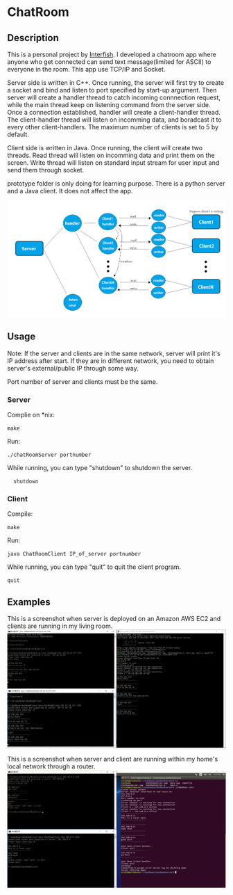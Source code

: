 # ChatRoom
## Description
This is a personal project by [Interfish](https://github.com/Interfish). I developed a chatroom app where anyone who get connected 
can send text message(limited for ASCII) to everyone in the room. This app use TCP/IP and Socket.

Server side is written in C++. Once running, the server will first try to create a socket and bind and listen to port specified by
start-up argument. Then server will create a handler thread to catch incoming connnection request, while the main thread keep on listening
command from the server side. Once a connection established, handler will create a client-handler thread. The client-handler thread will
listen on incomming data, and boradcast it to every other client-handlers. The maximum number of clients is set to 5 by default.

Client side is written in Java. Once running, the client will create two threads. Read thread will listen on incomming data and print them
on the screen. Write thread will listen on standard input stream for user input and send them through socket. 

prototype folder is only doing for learning purpose. There is a python server and a Java client. It does not affect the app.

![workflow](workflow.png)

## Usage
Note: If the server and clients are in the same network, server will print it's IP address after start. If they are in different network,
you need to obtain server's external/public IP through some way. 

Port number of server and clients must be the same.
### Server
Complie on *nix:

    make

Run:

    ./chatRoomServer portnumber
    
While running, you can type "shutdown" to shutdown the server.

      shutdown
      
### Client
Compile:

    make
    
Run:

    java ChatRoomClient IP_of_server portnumber
    
While running, you can type "quit" to quit the client program.

    quit

## Examples
This is a screenshot when server is deployed on an Amazon AWS EC2 and clients are running in my living room.
![aws](aws.png)

This is a screenshot when server and client are running within my home's local network through a router.
![local](local.png)

